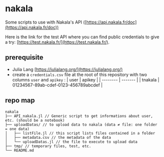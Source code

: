 # nakala
Some scripts to use with Nakala's API ([https://api.nakala.fr/doc](https://api.nakala.fr/doc))

Here is the link for the test API where you can find public credentials to give a try: [https://test.nakala.fr/](https://test.nakala.fr/).

## prerequisite
- Julia Lang [https://julialang.org/](https://julialang.org/)
- create a `credentials.csv` file at the root of this repository with two columns `user` and `apikey` :
| user    | apikey |
| -------- | ------- |
| tnakala  | 01234567-89ab-cdef-0123-456789abcdef  |

## repo map
```
nakala
├── API_nakala.jl // Generic script to get informations about user, etc. (should be a notebook)
├── uploadDatas/ // to upload data to nakala (data ≠ file: one folder = one data)
│   ├── listFile.jl // this script lists files contained in a folder
│   ├── metadata.csv // the metadata of the data
│   └── uploadDatas.jl // the file to execute to upload data
├── tmp/ // temporary files, test, etc.
└── README.md
```
